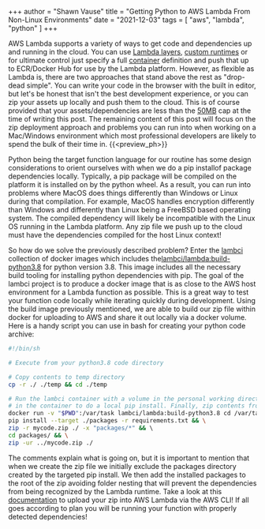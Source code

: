 +++
author = "Shawn Vause"
title = "Getting Python to AWS Lambda From Non-Linux Environments"
date = "2021-12-03"
tags = [
    "aws",
    "lambda",
    "python"
]
+++

AWS Lambda supports a variety of ways to get code and dependencies up and running in the cloud. You can use <a href="https://docs.aws.amazon.com/lambda/latest/dg/configuration-layers.html" title="AWS Lambda Layers" target="_blank">Lambda layers</a>, <a href="https://docs.aws.amazon.com/lambda/latest/dg/runtimes-custom.html" title="AWS Lambda Custom Runtimes" target="_blank">custom runtimes</a> or for ultimate control just specify a full <a href="https://docs.aws.amazon.com/lambda/latest/dg/runtimes-images.html" title="AWS Lambda Container Support" target="_blank">container</a> definition and push that up to ECR/Docker Hub for use by the Lambda platform. However, as flexible as Lambda is, there are two approaches that stand above the rest as "drop-dead simple". You can write your code in the browser with the built in editor, but let's be honest that isn't the best development experience, or you can zip your assets up locally and push them to the cloud. This is of course provided that your assets/dependencies are less than the <a href="https://docs.aws.amazon.com/lambda/latest/dg/gettingstarted-limits.html" title="AWS Lambda Zip Size" target="_blank">50MB</a> cap at the time of writing this post. The remaining content of this post will focus on the zip deployment approach and problems you can run into when working on a Mac/Windows environment which most professional developers are likely to spend the bulk of their time in.
{{<preview_ph>}}

Python being the target function language for our routine has some design considerations to orient ourselves with when we do a ​pip install​ of package dependencies locally. Typically, a pip package will be compiled on the platform it is installed on by the python wheel. As a result, you can run into problems where MacOS does things differently than Windows or Linux during that compilation. For example, MacOS handles encryption differently than Windows and differently than Linux being a FreeBSD based operating system. The compiled dependency will likely be incompatible with the Linux OS running in the Lambda platform. Any zip file we push up to the cloud must have the dependencies compiled for the host Linux context!

So how do we solve the previously described problem? Enter the <a href="https://github.com/lambci/docker-lambda" title="lambci/docker-lambda Repository" target="_blank">lambci</a> collection of docker images which includes the ​<a href="https://github.com/lambci/docker-lambda/blob/master/python3.8/build/Dockerfile" title="lambci Python 3.8 Build Dockerfile" target="_blank">lambci/lambda:build-python3.8</a> for python version 3.8. This image includes all the necessary build tooling for installing python dependencies with pip. The goal of the lambci project is to produce a docker image that is as close to the AWS host environment for a Lambda function as possible. This is a great way to test your function code locally while iterating quickly during development. Using the build image previously mentioned, we are able to build our zip file within docker for uploading to AWS and share it out locally via a docker volume. Here is a handy script you can use in bash for creating your python code archive:

```bash
#!/bin/sh

# Execute from your python3.8 code directory

# Copy contents to temp directory
cp -r ./ ./temp && cd ./temp

# Run the lambci container with a volume in the personal working directory. Then execute the commands
# in the container to do a local pip install. Finally, zip contents from the /var/task path in the container.
docker run -v "$PWD":/var/task lambci/lambda:build-python3.8 cd /var/task && \
pip install --target ./packages -r requirements.txt && \
zip -r mycode.zip ./ -x "packages/*" && \ 
cd packages/ && \
zip -ur ../mycode.zip ./
```

The comments explain what is going on, but it is important to mention that when we create the zip file we initially exclude the packages directory created by the targeted pip install​. We then add the installed packages to the root of the zip avoiding folder nesting that will prevent the dependencies from being recognized by the Lambda runtime. Take a look at this <a href="https://docs.aws.amazon.com/lambda/latest/dg/gettingstarted-awscli.html" title="Using Lambda with the AWS CLI" target="_blank">documentation</a> to upload your zip into AWS Lambda via the AWS CLI! If all goes according to plan you will be running your function with properly detected dependencies!
